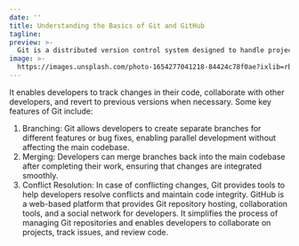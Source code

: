 ```yaml
---
date: ''
title: Understanding the Basics of Git and GitHub
tagline:
preview: >-
  Git is a distributed version control system designed to handle projects of any size.
image: >-
  https://images.unsplash.com/photo-1654277041218-84424c78f0ae?ixlib=rb-4.0.3&ixid=MnwxMjA3fDB8MHxwaG90by1wYWdlfHx8fGVufDB8fHx8&auto=format&fit=crop&w=1724&q=80
---
```

It enables developers to track changes in their code, collaborate with other developers, and revert to previous versions when necessary.
Some key features of Git include:
1. Branching: Git allows developers to create separate branches for different features or bug fixes, enabling parallel development without affecting the main codebase.
2. Merging: Developers can merge branches back into the main codebase after completing their work, ensuring that changes are integrated smoothly.
3. Conflict Resolution: In case of conflicting changes, Git provides tools to help developers resolve conflicts and maintain code integrity.
GitHub is a web-based platform that provides Git repository hosting, collaboration tools, and a social network for developers. It simplifies the process of managing Git repositories and enables developers to collaborate on projects, track issues, and review code.